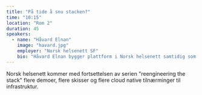 ```yaml
---
title: "På tide å snu stacken?"
time: "10:15"
location: "Rom 2"
duration: 45
speakers:
  - name: "Håvard Elnan"
    image: "havard.jpg"
    employer: "Norsk helsenett SF"
    bio: "Håvard Elnan bygger plattform i Norsk helsenett samtidig som han gjeter 250+ kubernetescluster onprem."
---
```


Norsk helsenett kommer med fortsettelsen av serien "reengineering the stack" flere demoer, flere skisser og flere cloud native tilnærminger til infrastruktur.
